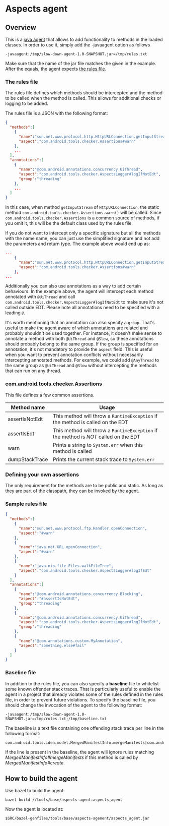 Aspects agent
======

## Overview

This is a [java agent](https://docs.oracle.com/javase/10/docs/api/java/lang/instrument/package-summary.html) that allows to add functionality to methods in the loaded classes. In order to use it, simply add the -javaagent option as follows
```
-javaagent:/tmp/slow-down-agent-1.0-SNAPSHOT.jar=/tmp/rules.txt
```

Make sure that the name of the jar file matches the given in the example. After the equals, the agent expects [the rules file](#the-rules-file).

### The rules file
The rules file defines which methods should be intercepted and the method to be called when the method is called.
This allows for additional checks or logging to be added.

The rules file is a JSON with the following format:

```json
{
  "methods":[
    {
      "name":"sun.net.www.protocol.http.HttpURLConnection.getInputStream()Ljava/io/InputStream;",
      "aspect":"com.android.tools.checker.Assertions#warn"
    },
    ...
  ],
  "annotations":[
    {
      "name":"@com.android.annotations.concurrency.UiThread",
      "aspect":"com.android.tools.checker.AspectsLogger#logIfNotEdt",
      "group":"threading"
    },
    ...
  ]
}
```

In this case, when method ```getInputStream``` of ```HttpURLConnection```, the static method ```com.android.tools.checker.Assertions.warn()``` will be called.
Since ```com.android.tools.checker.Assertions``` is a common source of methods, if you omit it, this will be the default class used by the rules file.

If you do not want to intercept only a specific signature but all the methods with the name name,
you can just use the simplified signature and not add the parameters and return type. The example above would end up as:

```json
...
    {
      "name":"sun.net.www.protocol.http.HttpURLConnection.getInputStream",
      "aspect":"com.android.tools.checker.Assertions#warn"
    },
...
```

Additionally you can also use annotations as a way to add certain behaviours. In the example above,
the agent will intercept each method annotated with `@UiThread` and call `com.android.tools.checker.AspectsLogger#logIfNotEdt`
to make sure it's not called outside EDT. Please note all annotations need to be specified with a leading `@`.

It's worth mentioning that an annotation can also specify a `group`. That's useful to make the agent
aware of which annotations are related and probably shouldn't be used together. For instance, it doesn't make sense to annotate a method with both
`@UiThread` and `@Slow`, so these annotations should probably belong to the same group. If the group
is specified for an annotation, it's not mandatory to provide the `aspect` field. This is useful
when you want to prevent annotation conflicts without necessarily intercepting annotated methods. For
example, we could add `@AnyThread` to the same group as `@UiThread` and `@Slow` without intercepting
the methods that can run on any thread.

### com.android.tools.checker.Assertions
This file defines a few common assertions.

|Method name         |Usage                                   |
|--------------------|----------------------------------------|
|assertIsNotEdt      |This method will throw a ```RuntimeException``` if the method is called on the EDT|
|assertIsEdt      |This method will throw a ```RuntimeException``` if the method is *NOT* called on the EDT|
|warn                |Prints a string to ```System.err``` when this method is called|
|dumpStackTrace      |Prints the current stack trace to ```System.err```|

### Defining your own assertions
The only requirement for the methods are to be public and static. As long as they are part of the classpath, they can be invoked by the agent.

### Sample rules file
```json
{
  "methods":[
    {
      "name":"sun.net.www.protocol.ftp.Handler.openConnection",
      "aspect":"#warn"
    },
    {
      "name":"java.net.URL.openConnection",
      "aspect":"#warn"
    },
    {
      "name":"java.nio.file.Files.walkFileTree",
      "aspect":"com.android.tools.checker.AspectsLogger#logIfEdt"
    }
  ],
  "annotations":[
    {
      "name":"@com.android.annotations.concurrency.Blocking",
      "aspect":"#assertIsNotEdt",
      "group":"threading"
    },
    {
      "name":"@com.android.annotations.concurrency.UiThread",
      "aspect":"com.android.tools.checker.AspectsLogger#logIfNotEdt",
      "group":"threading"
    },
    {
      "name":"@com.annotations.custom.MyAnnotation",
      "aspect":"something.else#fail"
    }
  ]
}
```

### Baseline file

In addition to the rules file, you can also specify a **baseline** file to whitelist some known offender stack traces.
That is particularly useful to enable the agent in a project that already violates some of the rules defined in the rules file,
in order to prevent future violations. To specify the baseline file, you should change the invocation of the agent to the following format:

```
-javaagent:/tmp/slow-down-agent-1.0-SNAPSHOT.jar=/tmp/rules.txt;/tmp/baseline.txt
```

The baseline is a text file containing one offending stack trace per line in the following format:

```
com.android.tools.idea.model.MergedManifestInfo.mergeManifests|com.android.tools.idea.model.MergedManifestInfo.create
```

If the line is present in the baseline, the agent will ignore rules matching *MergedManifestInfo#mergeManifests* if this method is called
by *MergedManifestInfo#create*.

## How to build the agent

Use bazel to build the agent:

```
bazel build //tools/base/aspects-agent:aspects_agent
```

Now the agent is located at:

```
$SRC/bazel-genfiles/tools/base/aspects-agenent/aspects_agent.jar